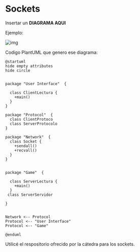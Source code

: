 # Sockets

Insertar un **DIAGRAMA AQUI**

Ejemplo:

![img](https://www.plantuml.com/plantuml/png/TP71QiCm38RlUWgHKqV96-nGs64CIYc4FO2gQAs94nTPoHYZxpxFhTScC1-CzCl-zClUH2EriVTmSgsWz6VxGZ9JTnXDubLbf-m50Cx47Hq5g_SeYc-3YNuGIuNu3O38dcB45-zaiAsmZKgfW6cjUtB3wYd55xWySFOQB73mcJ07t4f_QYCwYPOBOORPYNq6xMQK9d0dLlf76LhoFbj8gGfF9SsExgnNwgy3uQBr_nFDZltkhWqA6NjpXizrZSKxb22hoxTSLBCTW4todtxf1m00)


Codigo PlantUML que genero ese diagrama:

```
@startuml
hide empty attributes
hide circle


package "User Interface"  {

  class ClientLectura {
    +main()
  }
}

package "Protocol"  {
  class ClientProtoco
  class ServerProtocolo
}

package "Network"  {
  class Socket {
    +sendall()
    +recvall()
  }
}


package "Game"  {
 
  class ServerLectura {
    +main()
  }
 class ServerServidor

}


Network <-- Protocol
Protocol <-- "User Interface"
Protocol <-- "Game"

@enduml
```

Utilicé el respositorio ofrecido por la cátedra para los sockets.